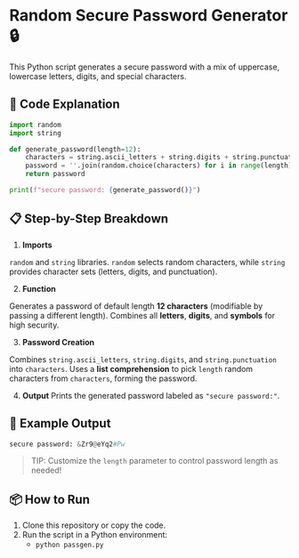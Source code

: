 
# Random Secure Password Generator 🔒

This Python script generates a secure password with a mix of uppercase, lowercase letters, digits, and special characters. 

## 📄 Code Explanation

```python
import random
import string

def generate_password(length=12):
    characters = string.ascii_letters + string.digits + string.punctuation
    password = ''.join(random.choice(characters) for i in range(length))
    return password

print(f"secure password: {generate_password()}")

```
## 📋 Step-by-Step Breakdown

 1.  **Imports**
 
`random` and `string` libraries.
`random` selects random characters, while `string` provides character sets (letters, digits, and punctuation).

 2.  **Function**

  Generates a password of default length **12 characters** (modifiable by passing a different length).
    Combines all **letters**, **digits**, and **symbols** for high security.
    
 3.  **Password Creation**
 
Combines `string.ascii_letters`, `string.digits`, and `string.punctuation` into `characters`.
Uses a **list comprehension** to pick `length` random characters from `characters`, forming the password.

4.  **Output**
Prints the generated password labeled as `"secure password:"`.

## 🚀 Example Output
```python
secure password: &Zr9@eYq2#Pw
```

 > TIP: Customize the `length` parameter to control password length as needed!
 
 ## 📦 How to Run

 1.  Clone this repository or copy the code.
 2.  Run the script in a Python environment:
	 - ```python passgen.py```


